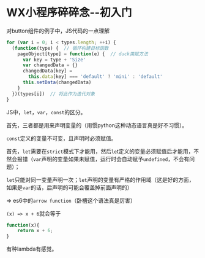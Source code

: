 # WX小程序碎碎念--初入门

对button组件的例子中，JS代码的一点理解

```javascript
for (var i = 0; i < types.length; ++i) {
  (function(type) {  // 循环构建目标函数
    pageObject[type] = function(e) {  // duck类赋方法
      var key = type + 'Size'
      var changedData = {}
      changedData[key] =
        this.data[key] === 'default' ? 'mini' : 'default'
      this.setData(changedData)
    }
  })(types[i])  // 将此作为迭代对象
}
```

JS中，`let`，`var`，`const`的区分。

首先，三者都是用来声明变量的（用惯python这种动态语言真是好不习惯）。

`const`定义的变量不可变，且声明时必须赋值。

首先，`let`需要在`strict`模式下才能用，然后`le`t定义的变量必须赋值后才能用，不然会报错（`var`声明的变量如果未赋值，运行时会自动赋予`undefined`，不会有问题）；

`let`只能对同一变量声明一次；`let`声明的变量有严格的作用域（这是好的方面，如果是`var`的话，后声明的可能会覆盖掉前面声明的）

=> es6中的`arrow function`（卧槽这个语法真是厉害）

`(x) => x + 6`就会等于

```javascript
function(x){
    return x + 6;
}
```

有种lambda有感觉。